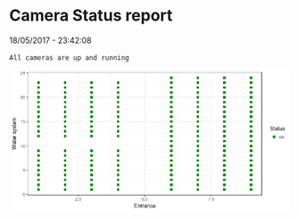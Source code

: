 Camera Status report
================
18/05/2017 - 23:42:08

    All cameras are up and running

![](camreport_files/figure-markdown_github/unnamed-chunk-2-1.png)
